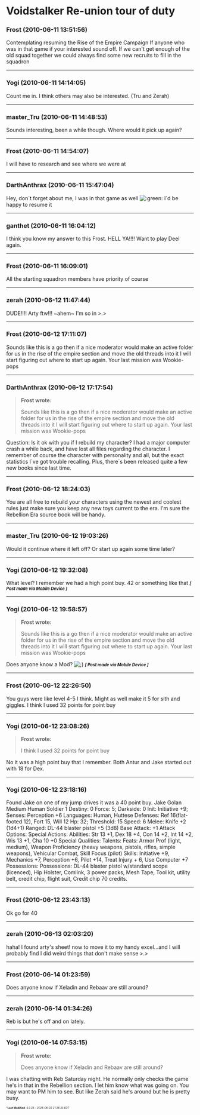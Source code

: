 # Voidstalker Re-union tour of duty

### **Frost** (2010-06-11 13:51:56)

Contemplating resuming the Rise of the Empire Campaign
If anyone who was in that game if your interested sound off. If we can't get enough of the old squad together we could always find some new recruits to fill in the squadron

---

### **Yogi** (2010-06-11 14:14:05)

Count me in. I think others may also be interested. (Tru and Zerah)

---

### **master_Tru** (2010-06-11 14:48:53)

Sounds interesting, been a while though. Where would it pick up again?

---

### **Frost** (2010-06-11 14:54:07)

I will have to research and see where we were at

---

### **DarthAnthrax** (2010-06-11 15:47:04)

Hey, don´t forget about me, I was in that game as well <!-- s:green: -->![:green:](https://i.ibb.co/1tVcFY1d/icon-mrgreen.gif)<!-- s:green: --> I´d be happy to resume it

---

### **ganthet** (2010-06-11 16:04:12)

I think you know my answer to this Frost. HELL YA!!!! Want to play Deel again.

---

### **Frost** (2010-06-11 16:09:01)

All the starting squadron members have priority of course

---

### **zerah** (2010-06-12 11:47:44)

DUDE!!!! Arty ftw!!! ~ahem~ I'm so in >.>

---

### **Frost** (2010-06-12 17:11:07)

Sounds like this is a go then if a nice moderator would make an active folder for us in the rise of the empire section and move the old threads into it I will start figuring out where to start up again. Your last mission was Wookie-pops

---

### **DarthAnthrax** (2010-06-12 17:17:54)

> **Frost wrote:**
>
> Sounds like this is a go then if a nice moderator would make an active folder for us in the rise of the empire section and move the old threads into it I will start figuring out where to start up again. Your last mission was Wookie-pops

Question: Is it ok with you if I rebuild my character? I had a major computer crash a while back, and have lost all files regarding the character. I remember of course the character with personality and all, but the exact statistics I´ve got trouble recalling. Plus, there´s been released quite a few new books since last time.

---

### **Frost** (2010-06-12 18:24:03)

You are all free to rebuild your characters using the newest and coolest rules just make sure you keep any new toys current to the era. I'm sure the Rebellion Era source book will be handy.

---

### **master_Tru** (2010-06-12 19:03:26)

Would it continue where it left off? Or start up again some time later?

---

### **Yogi** (2010-06-12 19:32:08)

What level? I remember we had a high point buy. 42 or something like that
<span style="font-size: 0.80em;">***[ Post made via Mobile Device ]***</span>

---

### **Yogi** (2010-06-12 19:58:57)

> **Frost wrote:**
>
> Sounds like this is a go then if a nice moderator would make an active folder for us in the rise of the empire section and move the old threads into it I will start figuring out where to start up again. Your last mission was Wookie-pops

Does anyone know a Mod? <!-- s;) -->![;)](https://i.ibb.co/GfkGswQC/icon-e-wink.gif)<!-- s;) -->
<span style="font-size: 0.80em;">***[ Post made via Mobile Device ]***</span>

---

### **Frost** (2010-06-12 22:26:50)

You guys were like level 4-5 I think. Might as well make it 5 for sith and giggles. I think I used 32 points for point buy

---

### **Yogi** (2010-06-12 23:08:26)

> **Frost wrote:**
>
> I think I used 32 points for point buy

No it was a high point buy that I remember. Both Antur and Jake started out with 18 for Dex.

---

### **Yogi** (2010-06-12 23:18:16)

Found Jake on one of my jump drives it was a 40 point buy.
Jake Golan
Medium Human Soldier 1
Destiny: 0 Force: 5; Darkside: 0
Init: Initiative +9; Senses: Perception +6
Languages: Human, Huttese
Defenses: Ref 16(flat-footed 12), Fort 15, Will 12
Hp: 32; Threshold: 15
Speed: 6
Melee: Knife +2 (1d4+1)
Ranged: DL-44 blaster pistol +5 (3d8)
Base Attack: +1
Attack Options:
Special Actions:
Abilities: Str 13 +1, Dex 18 +4, Con 14 +2, Int 14 +2, Wis 13 +1, Cha 10 +0
Special Qualities:
Talents:
Feats: Armor Prof (light, medium), Weapon Proficiency (heavy weapons, pistols, rifles, simple weapons), Vehicular Combat, Skill Focus (pilot)
Skills: Initiative +9, Mechanics +7, Perception +6, Pilot +14, Treat Injury + 6, Use Computer +7
Possessions: Possessions: DL-44 blaster pistol w/standard scope (licenced), Hip Holster, Comlink, 3 power packs, Mesh Tape, Tool kit, utility belt, credit chip, flight suit, Credit chip 70 credits.

---

### **Frost** (2010-06-12 23:43:13)

Ok go for 40

---

### **zerah** (2010-06-13 02:03:20)

haha! I found arty's sheet! now to move it to my handy excel...and I will probably find I did weird things that don't make sense >.>

---

### **Frost** (2010-06-14 01:23:59)

Does anyone know if Xeladin and Rebaav are still around?

---

### **zerah** (2010-06-14 01:34:26)

Reb is but he's off and on lately.

---

### **Yogi** (2010-06-14 07:53:15)

> **Frost wrote:**
>
> Does anyone know if Xeladin and Rebaav are still around?

I was chatting with Reb Saturday night. He normally only checks the game he's in that in the Rebellion section. I let him know what was going on. You may want to PM him to see. But like Zerah said he's around but he is pretty busy.



<span style="font-size: 0.5em;">***Last Modified**: 4.0.28 - *2025-06-02 21:38:33 EDT*</span>